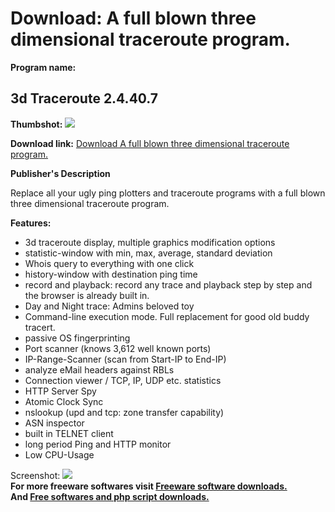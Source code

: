 # Download: A full blown three dimensional traceroute program.

**Program name:**

## 3d Traceroute 2.4.40.7

  
**Thumbshot:** ![](http://www.freewarefiles.com/screenshot/3dtraceroute_md.gif)   
  
**Download link:** [Download A full blown three dimensional traceroute program.](http://freesoftwares.boysofts.com/D-Traceroute_program_15021.html)  
  


**Publisher's Description**  
  


Replace all your ugly ping plotters and traceroute programs with a full blown three dimensional traceroute program. 

**Features:**

  * 3d traceroute display, multiple graphics modification options 
  * statistic-window with min, max, average, standard deviation 
  * Whois query to everything with one click 
  * history-window with destination ping time 
  * record and playback: record any trace and playback step by step and the browser is already built in. 
  * Day and Night trace: Admins beloved toy 
  * Command-line execution mode. Full replacement for good old buddy tracert. 
  * passive OS fingerprinting 
  * Port scanner (knows 3,612 well known ports) 
  * IP-Range-Scanner (scan from Start-IP to End-IP) 
  * analyze eMail headers against RBLs 
  * Connection viewer / TCP, IP, UDP etc. statistics 
  * HTTP Server Spy 
  * Atomic Clock Sync 
  * nslookup (upd and tcp: zone transfer capability) 
  * ASN inspector 
  * built in TELNET client 
  * long period Ping and HTTP monitor 
  * Low CPU-Usage 

  
  
Screenshot: ![](http://www.freewarefiles.com/screenshot/3dtraceroute.gif)   
**For more freeware softwares visit [Freeware software downloads.](http://freesoftwares.boysofts.com/)**   
**And [Free softwares and php script downloads.](http://www.boysofts.com/)**
